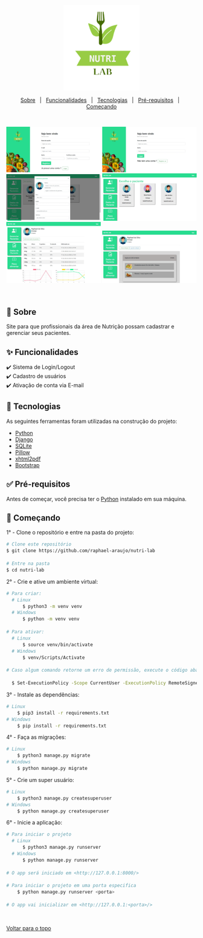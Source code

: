 <div align="center" id="top"> 
  <img src="./assets/images/logo_nutri_lab.png" alt="Nutri Lab" width="200px"/>
</div>

<p align="center">
  <a href="#sobre">Sobre</a> &#xa0; | &#xa0; 
  <a href="#funcionalidades">Funcionalidades</a> &#xa0; | &#xa0;
  <a href="#tecnologias">Tecnologias</a> &#xa0; | &#xa0;
  <a href="#pre-requisitos">Pré-requisitos</a> &#xa0; | &#xa0;
  <a href="#comecando">Começando</a>
</p>

<br>

<p align="center">
  <img alt="cadastro" src="assets/images/pagina_de_cadastro.jpeg" width=250>
  <img alt="Login" src="assets/images/pagina_de_login.jpeg" width=250>
  <img alt="Cadastro de pacientes" src="assets/images/cadastro_de_pacientes.jpeg" width=250>
  <img alt="Página de pacientes" src="assets/images/pagina_de_pacientes.jpeg" width=250>
  <img alt="Página de dados do paciente" src="assets/images/pagina_de_dados_do_paciente.jpeg" width=250>
  <img alt="Plano alimentar do paciente" src="assets/images/plano_alimentar_do_paciente.jpeg" width=250>
</p>

<br>

## <div id="sobre">🎯 Sobre</div>

Site para que profissionais da área de Nutrição possam cadastrar e gerenciar seus pacientes.


## <div id="funcionalidades">✨ Funcionalidades</div>

✔️ Sistema de Login/Logout\
✔️ Cadastro de usuários\
✔️ Ativação de conta via E-mail
<!-- ✔️ Recuperação de senha; -->


## <div id="tecnologias">🚀 Tecnologias</div>

As seguintes ferramentas foram utilizadas na construção do projeto:

- [Python](https://www.python.org/)
- [Django](https://www.djangoproject.com/)
- [SQLite](https://www.sqlite.org/index.html)
- [Pillow](https://python-pillow.org/)
- [xhtml2pdf](https://pypi.org/project/xhtml2pdf/)
- [Bootstrap](https://getbootstrap.com/)


## <div id="pre-requisitos">✅ Pré-requisitos</div>

Antes de começar, você precisa ter o [Python](https://www.python.org/downloads/) instalado em sua máquina.


## <div id="comecando">🏁 Começando</div>

1° - Clone o repositório e entre na pasta do projeto:

```bash
# Clone este repositório
$ git clone https://github.com/raphael-araujo/nutri-lab

# Entre na pasta
$ cd nutri-lab
```

2° - Crie e ative um ambiente virtual:

```bash
# Para criar:
  # Linux
      $ python3 -m venv venv
  # Windows
      $ python -m venv venv

# Para ativar:
  # Linux
      $ source venv/bin/activate
  # Windows
      $ venv/Scripts/Activate

# Caso algum comando retorne um erro de permissão, execute o código abaixo e tente novamente:

  $ Set-ExecutionPolicy -Scope CurrentUser -ExecutionPolicy RemoteSigned
```

3° - Instale as dependências:

```bash
# Linux
    $ pip3 install -r requirements.txt
# Windows
    $ pip install -r requirements.txt
```

4° - Faça as migrações:

```bash
# Linux
    $ python3 manage.py migrate
# Windows
    $ python manage.py migrate
```

5° - Crie um super usuário:

```bash
# Linux
    $ python3 manage.py createsuperuser
# Windows
    $ python manage.py createsuperuser
```

6° - Inicie a aplicação:

```bash
# Para iniciar o projeto
  # Linux
      $ python3 manage.py runserver
  # Windows
      $ python manage.py runserver

# O app será iniciado em <http://127.0.0.1:8000/>

# Para iniciar o projeto em uma porta especifica
    $ python manage.py runserver <porta>

# O app vai inicializar em <http://127.0.0.1:<porta>/>
```

&#xa0;

<a href="#top">Voltar para o topo</a>
